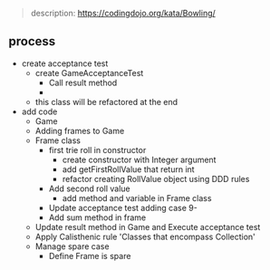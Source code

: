 > description: https://codingdojo.org/kata/Bowling/

## process

* create acceptance test
    * create GameAcceptanceTest
      * Call result method
      * 
    * this class will be refactored at the end 
* add code 
  * Game
  * Adding frames to Game
  * Frame class
    * first trie roll in constructor
      * create constructor with Integer argument
      * add getFirstRollValue that return int
      * refactor creating RollValue object using DDD rules
    * Add second roll value
      * add method and variable in Frame class
    * Update acceptance test adding case 9-
    * Add sum method in frame
  * Update result method in Game and Execute acceptance test
  * Apply Calisthenic rule 'Classes that encompass Collection'
  * Manage spare case
    * Define Frame is spare
